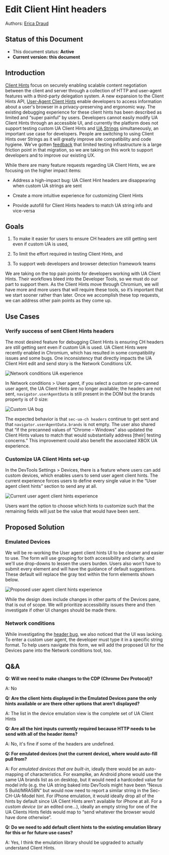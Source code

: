 # Edit Client Hint headers 

Authors: [Erica Draud](https://github.com/erdraud)

## Status of this Document
* This document status: **Active**
* **Current version: this document**
    
## Introduction

[Client Hints](https://wicg.github.io/client-hints-infrastructure/) focus on securely enabling scalable content negotiation between the client and server through a collection of HTTP and user-agent features with a third-party delegation system. A new expansion to the Client Hints API, [User-Agent Client Hints](https://wicg.github.io/ua-client-hints/) enable developers to access information about a user's browser in a privacy-preserving and ergonomic way. The existing debugging experience for these client hints has been described as limited and “super painful” by users. Developers cannot easily modify UA Client Hints through an accessible UI, and currently the platform does not support testing custom UA Client Hints and [UA Strings](https://developer.mozilla.org/en-US/docs/Web/HTTP/Headers/User-Agent) simultaneously, an important use case for developers. People are switching to using Client Hints over Strings as it will greatly improve site compatibility and code hygiene. We’ve gotten [feedback](https://bugs.chromium.org/p/chromium/issues/detail?id=1174299) that limited testing infrastructure is a large friction point in that migration, so we are taking on this work to support developers and to improve our existing UX.  

While there are many feature requests regarding UA Client Hints, we are focusing on the higher impact items: 

- Address a high-impact bug: UA Client Hint headers are disappearing when custom UA strings are sent 

- Create a more intuitive experience for customizing Client Hints 

- Provide autofill for Client Hints headers to match UA string info and vice-versa 

## Goals

1. To make it easier for users to ensure CH headers are still getting sent even if custom UA is used, 

2. To limit the effort required in testing Client Hints, and 

3. To support web developers and browser detection framework teams 

We are taking on the top pain points for developers working with UA Client Hints. Their workflows bleed into the Developer Tools, so we must do our part to support them. As the Client Hints move through Chromium, we will have more and more users that will require these tools, so it’s important that we start sooner rather than later. Once we accomplish these top requests, we can address other pain points as they come up. 

## Use Cases

### Verify success of sent Client Hints headers 
 
The most desired feature for debugging Client Hints is ensuring CH headers are still getting sent even if custom UA is used. UA Client Hints were recently enabled in Chromium, which has resulted in some compatibility issues and some bugs. One inconsistency that directly impacts the UA Client Hint edit and send story is the Network Conditions UX. 

![Network conditions UA experience](ua-network-conditions.jpg) 

In Network conditions > User agent, if you select a custom or pre-canned user agent, the UA Client Hints are no longer available; the headers are not sent, `navigator.userAgentData` is still present in the DOM but the brands property is of 0 size: 
 
![Custom UA bug](custom-ua-bug.jpg) 

 
The expected behavior is that `sec-ua-ch headers` continue to get sent and that `navigator.userAgentData.brands` is not empty. The user also shared that “if the precanned values of “Chrome – Windows” also updated the Client Hints values to match that would substantially address [their] testing concerns.” This improvement could also benefit the associated XBOX UA experience. 

### Customize UA Client Hints set-up 

 
In the DevTools Settings > Devices, there is a feature where users can add custom devices, which enables users to send user agent client hints. The current experience forces users to define every single value in the “User agent client hints” section to send any at all.  

![Current user agent client hints experience](current-ua-devices.jpg)

Users want the option to choose which hints to customize such that the remaining fields will just be the value that would have been sent.  

## Proposed Solution

### Emulated Devices

We will be re-working the User agent client hints UI to be cleaner and easier to use. The form will use grouping for both accessibility and clarity. and we'll use drop-downs to lessen the users burden. Users also won't have to submit every element and will have the guidance of default suggestions. These default will replace the gray text within the form elements shown below.

![Proposed user agent client hints experience](proposed-ua-devices.jpg)

While the design does include changes in other parts of the Devices pane, that is out of scope. We will prioritize accessibility issues there and then investigate if other UI changes should be made there.

### Network conditions

While investigating the [header bug](https://bugs.chromium.org/p/chromium/issues/detail?id=1174299), we also noticed that the UI was lacking. To enter a custom user agent, the developer must type it in a specific string format. To help users navigate this form, we will add the proposed UI for the Devices pane into the Network conditions tool, too.  

## Q&A

**Q: Will we need to make changes to the CDP (Chrome Dev Protocol)?**

A: No

**Q: Are the client hints displayed in the Emulated Devices pane the only hints available or are there other options that aren’t displayed?**

A: The list in the device emulation view is the complete set of UA Client Hints

**Q: Are all the hint inputs currently required because HTTP needs to be send with all of the header items?**

A: No, it's fine if some of the headers are undefined.

**Q: For emulated devices (not the current device), where would auto-fill pull from?**

A: For *emulated devices that are built-in*, ideally there would be an auto-mapping of characteristics. For examplke, an Android phone would use the same UA brands list as on desktop, but it would need a hardcoded value for model info (e.g. the UA string baked into DevTools might have been “Nexus 5 Build/MRA58N” but would now need to report a similar string in the Sec-CH-UA-Model hint. For iPhone emulation, it would ideally drop all of the hints by default since UA Client Hints aren’t available for iPhone at all.
For a *custom device* (or an edited one…), ideally an empty string for one of the UA Clients Hints fields would map to “send whatever the browser would have done otherwise”. 

**Q: Do we need to add default client hints to the existing emulation library for this or for future use cases?**

A: Yes, I think the emulation library should be upgraded to actually understand Client Hints.
